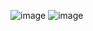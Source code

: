 ![image](https://github.com/burr64/Questionnaire/assets/118873468/c379a270-1e3f-4341-a929-a8579bfda25d)
![image](https://github.com/burr64/Questionnaire/assets/118873468/f346ed5c-d016-49bc-8a59-0ca81885420b)

